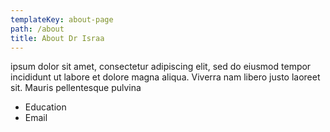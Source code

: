 ```yaml
---
templateKey: about-page
path: /about
title: About Dr Israa
---
```

ipsum dolor sit amet, consectetur adipiscing elit, sed do eiusmod tempor incididunt ut labore et dolore magna aliqua. Viverra nam libero justo laoreet sit. Mauris pellentesque pulvina



* Education
* Email